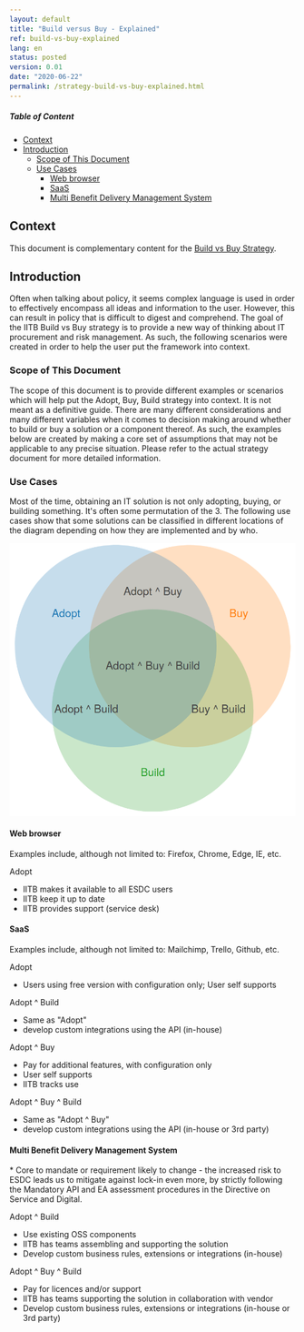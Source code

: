 ```yaml
---
layout: default
title: "Build versus Buy - Explained"
ref: build-vs-buy-explained
lang: en
status: posted
version: 0.01
date: "2020-06-22"
permalink: /strategy-build-vs-buy-explained.html
---
```

<!-- markdownlint-disable MD033 -->
<!-- the below cSpell statement says to ignore any text between HTML tags. E.g. it will ignore "th rowspan='2'" in this string: <th rowspan='2'> -->
<!-- cSpell:ignoreRegExp /\<[^\>]+\>/ -->

<!-- markdownlint-disable MD001 -->
##### Table of Content <!-- omit in toc -->
<!-- markdownlint-enable MD001 -->

- [Context](#context)
- [Introduction](#introduction)
  - [Scope of This Document](#scope-of-this-document)
  - [Use Cases](#use-cases)
    - [Web browser](#web-browser)
    - [SaaS](#saas)
    - [Multi Benefit Delivery Management System](#multi-benefit-delivery-management-system)

## Context

This document is complementary content for the [Build vs Buy Strategy](strategy-build-vs-buy.html).

## Introduction

Often when talking about policy, it seems complex language is used in order to effectively encompass all ideas and information to the user. However, this can result in policy that is difficult to digest and comprehend. The goal of the IITB Build vs Buy strategy is to provide a new way of thinking about IT procurement and risk management. As such, the following scenarios were created in order to help the user put the framework into context.

### Scope of This Document

The scope of this document is to provide different examples or scenarios which will help put the Adopt, Buy, Build strategy into context.
It is not meant as a definitive guide.
There are many different considerations and many different variables when it comes to decision making around whether to build or buy a solution or a component thereof.
As such, the examples below are created by making a core set of assumptions that may not be applicable to any precise situation.
Please refer to the actual strategy document for more detailed information.

### Use Cases

Most of the time, obtaining an IT solution is not only adopting, buying, or building something.
It's often some permutation of the 3.
The following use cases show that some solutions can be classified in different locations of the diagram depending on how they are implemented and by who.

![Basic Venn diagram with 3 overlapping circles for Adopt, Build and Buy. The middle is the intersection of all 3 (Adopt ^ Buy ^ Build)](assets/images/adopt-build-buy-venn.png)

#### Web browser

Examples include, although not limited to:  Firefox, Chrome, Edge, IE, etc.

Adopt

- IITB makes it available to all ESDC users
- IITB keep it up to date
- IITB provides support (service desk)

#### SaaS

Examples include, although not limited to: Mailchimp, Trello, Github, etc.

Adopt

- Users using free version with configuration only; User self supports

Adopt ^ Build

- Same as "Adopt"
- develop custom integrations using the API (in-house)

Adopt ^ Buy

- Pay for additional features, with configuration only
- User self supports
- IITB tracks use

Adopt ^ Buy ^ Build

- Same as "Adopt ^ Buy"
- develop custom integrations using the API (in-house or 3rd party)

#### Multi Benefit Delivery Management System

\* Core to mandate or requirement likely to change - the increased risk to ESDC leads us to mitigate against lock-in even more, by strictly following the Mandatory API and EA assessment procedures in the Directive on Service and Digital.

Adopt ^ Build

- Use existing OSS components
- IITB has teams assembling and supporting the solution
- Develop custom business rules, extensions or integrations (in-house)

Adopt ^ Buy ^ Build

- Pay for licences and/or support
- IITB has teams supporting the solution in collaboration with vendor
- Develop custom business rules, extensions or integrations (in-house or 3rd party)
